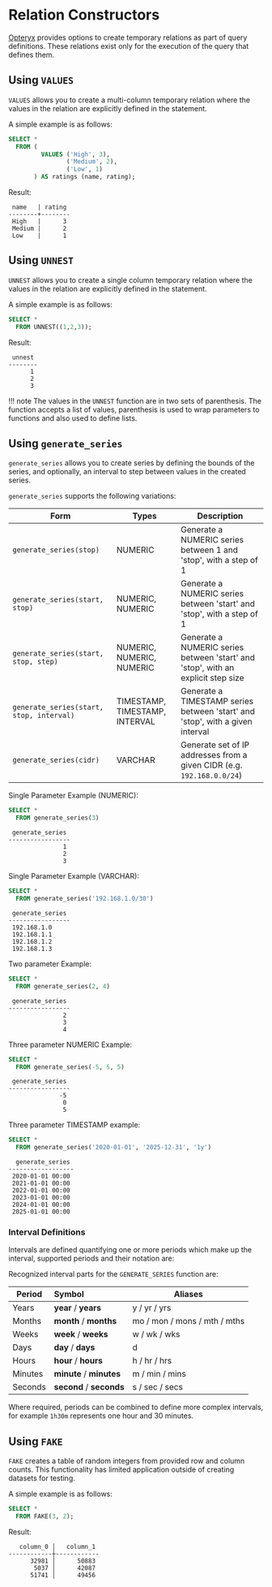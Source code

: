 # Relation Constructors

[Opteryx](https://github.com/mabel-dev/opteryx) provides options to create temporary relations as part of query definitions. These relations exist only for the execution of the query that defines them.

## Using `VALUES`

`VALUES` allows you to create a multi-column temporary relation where the values in the relation are explicitly defined in the statement.

A simple example is as follows:

~~~sql
SELECT * 
  FROM (
         VALUES ('High', 3),
                ('Medium', 2),
                ('Low', 1)
       ) AS ratings (name, rating);
~~~

Result:

~~~
 name   | rating
--------+--------
 High   |      3
 Medium |      2
 Low    |      1
~~~

## Using `UNNEST`

`UNNEST` allows you to create a single column temporary relation where the values in the relation are explicitly defined in the statement.

A simple example is as follows:

~~~sql
SELECT *
  FROM UNNEST((1,2,3));
~~~

Result:

~~~
 unnest 
--------
      1
      2
      3
~~~

!!! note
    The values in the `UNNEST` function are in two sets of parenthesis. The function accepts a list of values, parenthesis is used to wrap parameters to functions and also used to define lists.

## Using `generate_series`

`generate_series` allows you to create series by defining the bounds of the series, and optionally, an interval to step between values in the created series. 

`generate_series` supports the following variations:

Form                                 | Types   | Description
------------------------------------ | ------- | --------------------------
`generate_series(stop)`              | NUMERIC | Generate a NUMERIC series between 1 and 'stop', with a step of 1 
`generate_series(start, stop)`       | NUMERIC, NUMERIC | Generate a NUMERIC series between 'start' and 'stop', with a step of 1
`generate_series(start, stop, step)` | NUMERIC, NUMERIC, NUMERIC | Generate a NUMERIC series between 'start' and 'stop', with an explicit step size
`generate_series(start, stop, interval)` | TIMESTAMP, TIMESTAMP, INTERVAL | Generate a TIMESTAMP series between 'start' and 'stop', with a given interval
`generate_series(cidr)` | VARCHAR | Generate set of IP addresses from a given CIDR (e.g. `192.168.0.0/24`)

Single Parameter Example (NUMERIC):

~~~sql
SELECT *
  FROM generate_series(3)
~~~
~~~
 generate_series 
-----------------
               1
               2
               3
~~~

Single Parameter Example (VARCHAR):

~~~sql
SELECT *
  FROM generate_series('192.168.1.0/30')
~~~
~~~
 generate_series 
-----------------
 192.168.1.0
 192.168.1.1
 192.168.1.2
 192.168.1.3
~~~

Two parameter Example:

~~~sql
SELECT *
  FROM generate_series(2, 4)
~~~
~~~
 generate_series 
-----------------
               2
               3
               4
~~~

Three parameter NUMERIC Example:

~~~sql
SELECT *
  FROM generate_series(-5, 5, 5)
~~~
~~~
 generate_series 
-----------------
              -5
               0
               5
~~~

Three parameter TIMESTAMP example:

~~~sql
SELECT *
  FROM generate_series('2020-01-01', '2025-12-31', '1y')
~~~
~~~
  generate_series 
------------------
 2020-01-01 00:00
 2021-01-01 00:00
 2022-01-01 00:00
 2023-01-01 00:00
 2024-01-01 00:00
 2025-01-01 00:00
~~~

### Interval Definitions

Intervals are defined quantifying one or more periods which make up the interval, supported periods and their notation are:

Recognized interval parts for the `GENERATE_SERIES` function are:

Period  | Symbol                   | Aliases
------- | :----------------------- | ----
Years   | **year** / **years**     | y / yr / yrs
Months  | **month** / **months**   | mo / mon / mons / mth / mths
Weeks   | **week** / **weeks**     | w / wk / wks
Days    | **day** / **days**       | d
Hours   | **hour** / **hours**     | h / hr / hrs
Minutes | **minute** / **minutes** | m / min / mins 
Seconds | **second** / **seconds** | s / sec / secs

Where required, periods can be combined to define more complex intervals, for example `1h30m` represents one hour and 30 minutes.

## Using `FAKE`

`FAKE` creates a table of random integers from provided row and column counts. This functionality has limited application outside of creating datasets for testing.

A simple example is as follows:

~~~sql
SELECT * 
  FROM FAKE(3, 2);
~~~

Result:

~~~
   column_0 │   column_1 
------------┼------------
      32981 │      50883
       5037 │      42087
      51741 │      49456
~~~